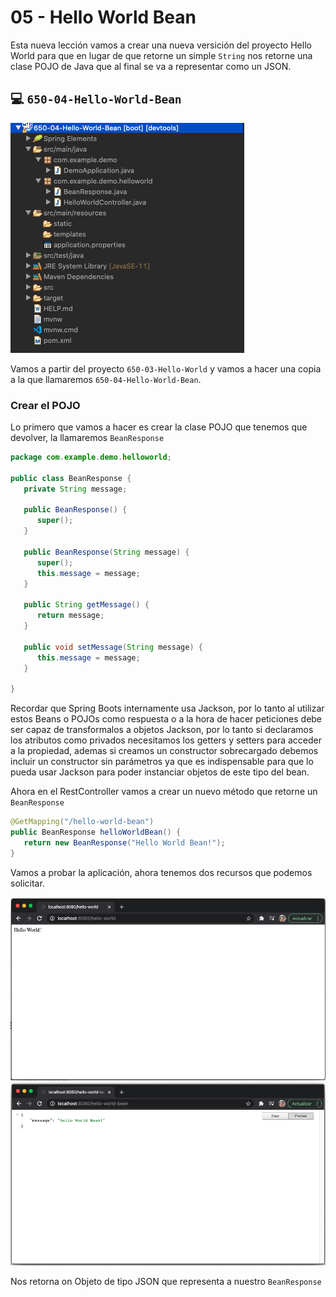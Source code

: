 # 05 - Hello World Bean

Esta nueva lección vamos a crear una nueva versición del proyecto Hello World para que en lugar de que retorne un simple `String` nos retorne una clase POJO de Java que al final se va a representar como un JSON.

## :computer: `650-04-Hello-World-Bean`

![03-05-02](images/03-05-02.png)

Vamos a partir del proyecto `650-03-Hello-World` y vamos a hacer una copia a la que llamaremos `650-04-Hello-World-Bean`.

### Crear el POJO

Lo primero que vamos a hacer es crear la clase POJO que tenemos que devolver, la llamaremos `BeanResponse`

```java
package com.example.demo.helloworld;

public class BeanResponse {
   private String message;

   public BeanResponse() {
      super();
   }

   public BeanResponse(String message) {
      super();
      this.message = message;
   }

   public String getMessage() {
      return message;
   }

   public void setMessage(String message) {
      this.message = message;
   }
	
}
```

Recordar que Spring Boots internamente usa Jackson, por lo tanto al utilizar estos Beans o POJOs como respuesta o a la hora de hacer peticiones debe ser capaz de transformalos a objetos Jackson, por lo tanto si declaramos los atributos como privados necesitamos los getters y setters para acceder a la propiedad, ademas si creamos un constructor sobrecargado debemos incluir un constructor sin parámetros ya que es indispensable para que lo pueda usar Jackson para poder instanciar objetos de este tipo del bean.

Ahora en el RestController vamos a crear un nuevo método que retorne un `BeanResponse`

```java
@GetMapping("/hello-world-bean")
public BeanResponse helloWorldBean() {
   return new BeanResponse("Hello World Bean!");
}
```

Vamos a probar la aplicación, ahora tenemos dos recursos que podemos solicitar.

![02-03-02](images/02-03-02.png)
![03-05-01](images/03-05-01.png)

Nos retorna on Objeto de tipo JSON que representa a nuestro `BeanResponse`

